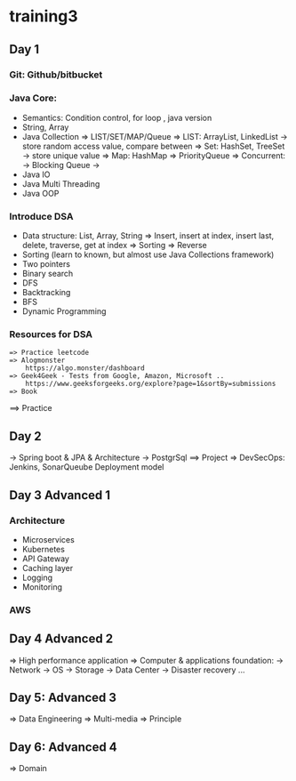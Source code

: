 # training3

## Day 1
### Git: Github/bitbucket
### Java Core:
  - Semantics: Condition control, for loop , java version
  - String, Array
  - Java Collection
    => LIST/SET/MAP/Queue
        => LIST: ArrayList, LinkedList -> store random access value, compare between
        => Set: HashSet, TreeSet -> store unique value
        => Map: HashMap
        => PriorityQueue
        => Concurrent:
            -> Blocking Queue
            ->
  - Java IO
  - Java Multi Threading
  - Java OOP
### Introduce DSA
  - Data structure: List, Array, String
        => Insert, insert at index, insert last, delete, traverse, get at index
        => Sorting
        => Reverse
  - Sorting (learn to known, but almost use Java Collections framework)
  - Two pointers
  - Binary search
  - DFS
  - Backtracking
  - BFS
  - Dynamic Programming
### Resources for DSA
    => Practice leetcode
    => Alogmonster
        https://algo.monster/dashboard
    => Geek4Geek - Tests from Google, Amazon, Microsoft ..
        https://www.geeksforgeeks.org/explore?page=1&sortBy=submissions
    => Book

==> Practice
## Day 2
-> Spring boot & JPA & Architecture
-> PostgrSql
==> Project
=> DevSecOps:
  Jenkins, SonarQueube
Deployment model
## Day 3 Advanced 1
### Architecture  
  - Microservices
  - Kubernetes
  - API Gateway
  - Caching layer
  - Logging
  - Monitoring
### AWS

## Day 4 Advanced 2
=> High performance application
=> Computer & applications foundation:
  -> Network
  -> OS
  -> Storage
  -> Data Center
  -> Disaster recovery
  ...

## Day 5: Advanced 3
=> Data Engineering
=> Multi-media
=> Principle
## Day 6: Advanced 4
=> Domain
